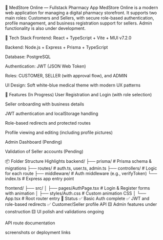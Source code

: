 🏪 MedStore Online — Fullstack Pharmacy App
MedStore Online is a modern web application for managing a digital pharmacy storefront. It supports two main roles: Customers and Sellers, with secure role-based authentication, profile management, and business registration support for sellers. Admin functionality is also under development.

🔧 Tech Stack
Frontend: React + TypeScript + Vite + MUI v7.2.0

Backend: Node.js + Express + Prisma + TypeScript

Database: PostgreSQL

Authentication: JWT (JSON Web Token)

Roles: CUSTOMER, SELLER (with approval flow), and ADMIN

UI Design: Soft white-blue medical theme with modern UX patterns

🔐 Features (In Progress)
User Registration and Login (with role selection)

Seller onboarding with business details

JWT authentication and localStorage handling

Role-based redirects and protected routes

Profile viewing and editing (including profile pictures)

Admin Dashboard (Pending)

Validation of Seller accounts (Pending)

📦 Folder Structure Highlights
backend/
├── prisma/                # Prisma schema & migrations
├── routes/                # auth.ts, user.ts, admin.ts
├── controllers/           # Logic for each route
├── middleware/            # Auth middleware (e.g., verifyToken)
└── index.ts               # Express app entry point

frontend/
├── src/
│   ├── pages/AuthPage.tsx # Login & Register forms with animation
│   ├── styles/Auth.css    # Custom animation CSS
│   └── App.tsx            # Root router entry
🧪 Status
✅ Basic Auth complete
✅ JWT and role-based redirects
✅ Customer/Seller profile API
🟨 Admin features under construction
🟨 UI polish and validations ongoing

API route documentation

screenshots or deployment links
